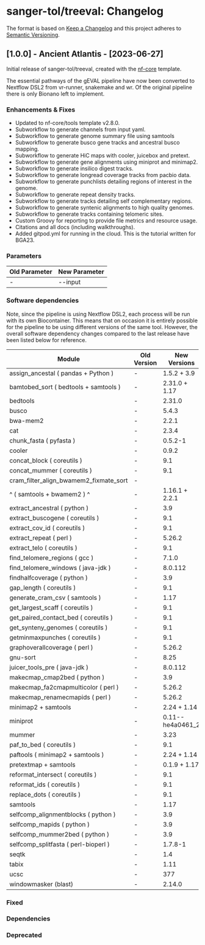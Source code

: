 # sanger-tol/treeval: Changelog

The format is based on [Keep a Changelog](https://keepachangelog.com/en/1.0.0/)
and this project adheres to [Semantic Versioning](https://semver.org/spec/v2.0.0.html).

## [1.0.0] - Ancient Atlantis - [2023-06-27]

Initial release of sanger-tol/treeval, created with the [nf-core](https://nf-co.re/) template.

The essential pathways of the gEVAL pipeline have now been converted to Nextflow DSL2 from vr-runner, snakemake and wr. Of the original pipeline there is only Bionano left to implement.

### Enhancements & Fixes

- Updated to nf-core/tools template v2.8.0.
- Subworkflow to generate channels from input yaml.
- Subworkflow to generate genome summary file using samtools
- Subworkflow to generate busco gene tracks and ancestral busco mapping.
- Subworkflow to generate HiC maps with cooler, juicebox and pretext.
- Subworkflow to generate gene alignments using miniprot and minimap2.
- Subworkflow to generate insilico digest tracks.
- Subworkflow to generate longread coverage tracks from pacbio data.
- Subworkflow to generate punchlists detailing regions of interest in the genome.
- Subworkflow to generate repeat density tracks.
- Subworkflow to generate tracks detailing self complementary regions.
- Subworkflow to generate syntenic alignments to high quality genomes.
- Subworkflow to generate tracks containing telomeric sites.
- Custom Groovy for reporting to provide file metrics and resource usage.
- Citations and all docs (including walkthroughs).
- Added gitpod.yml for running in the cloud. This is the tutorial written for BGA23.

### Parameters

| Old Parameter | New Parameter |
| ------------- | ------------- |
| -             | --input       |

### Software dependencies

Note, since the pipeline is using Nextflow DSL2, each process will be run with its own Biocontainer. This means that on occasion it is entirely possible for the pipeline to be using different versions of the same tool. However, the overall software dependency changes compared to the last release have been listed below for reference.

| Module                                | Old Version | New Versions     |
| ------------------------------------- | ----------- | ---------------- |
| assign_ancestal ( pandas + Python )   | -           | 1.5.2 + 3.9      |
| bamtobed_sort ( bedtools + samtools ) | -           | 2.31.0 + 1.17    |
| bedtools                              | -           | 2.31.0           |
| busco                                 | -           | 5.4.3            |
| bwa-mem2                              | -           | 2.2.1            |
| cat                                   | -           | 2.3.4            |
| chunk_fasta ( pyfasta )               | -           | 0.5.2-1          |
| cooler                                | -           | 0.9.2            |
| concat_block ( coreutils )            | -           | 9.1              |
| concat_mummer ( coreutils )           | -           | 9.1              |
| cram_filter_align_bwamem2_fixmate_sort| -           |                  |
| ^ ( samtools + bwamem2 ) ^            | -           | 1.16.1 + 2.2.1   |
| extract_ancestral ( python )          | -           | 3.9              |
| extract_buscogene ( coreutils )       | -           | 9.1              |
| extract_cov_id ( coreutils )          | -           | 9.1              |
| extract_repeat ( perl )               | -           | 5.26.2           |
| extract_telo ( coreutils )            | -           | 9.1              |
| find_telomere_regions ( gcc )         | -           | 7.1.0            |
| find_telomere_windows ( java-jdk )    | -           | 8.0.112          |
| findhalfcoverage ( python )           | -           | 3.9              |
| gap_length ( coreutils )              | -           | 9.1              |
| generate_cram_csv ( samtools )        | -           | 1.17             |
| get_largest_scaff ( coreutils )       | -           | 9.1              |
| get_paired_contact_bed ( coreutils )  | -           | 9.1              |
| get_synteny_genomes ( coreutils )     | -           | 9.1              |
| getminmaxpunches ( coreutils )        | -           | 9.1              |
| graphoverallcoverage ( perl )         | -           | 5.26.2           |
| gnu-sort                              | -           | 8.25             |
| juicer_tools_pre ( java-jdk )         | -           | 8.0.112          |
| makecmap_cmap2bed ( python )          | -           | 3.9              |
| makecmap_fa2cmapmulticolor ( perl )   | -           | 5.26.2           |
| makecmap_renamecmapids ( perl )       | -           | 5.26.2           |
| minimap2 + samtools                   | -           | 2.24 + 1.14      |
| miniprot                              | -           | 0.11--he4a0461_2 |
| mummer                                | -           | 3.23             |
| paf_to_bed ( coreutils )              | -           | 9.1              |
| paftools ( minimap2 + samtools )      | -           | 2.24 + 1.14      |
| pretextmap + samtools                 | -           | 0.1.9 + 1.17     |
| reformat_intersect ( coreutils )      | -           | 9.1              |
| reformat_ids ( coreutils )            | -           | 9.1              |
| replace_dots ( coreutils )            | -           | 9.1              |
| samtools                              | -           | 1.17             |
| selfcomp_alignmentblocks ( python )   | -           | 3.9              |
| selfcomp_mapids ( python )            | -           | 3.9              |
| selfcomp_mummer2bed ( python )        | -           | 3.9              |
| selfcomp_splitfasta ( perl-bioperl )  | -           | 1.7.8-1          |
| seqtk                                 | -           | 1.4              |
| tabix                                 | -           | 1.11             |
| ucsc                                  | -           | 377              |
| windowmasker (blast)                  | -           | 2.14.0           |

### Fixed

### Dependencies

### Deprecated
